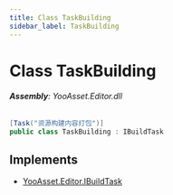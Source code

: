 ```yaml
---
title: Class TaskBuilding
sidebar_label: TaskBuilding
---
```

# Class TaskBuilding


###### **Assembly**: YooAsset.Editor.dll

```csharp title="Declaration"
[Task("资源构建内容打包")]
public class TaskBuilding : IBuildTask
```

## Implements

* [YooAsset.Editor.IBuildTask](../YooAsset.Editor/IBuildTask.md)
